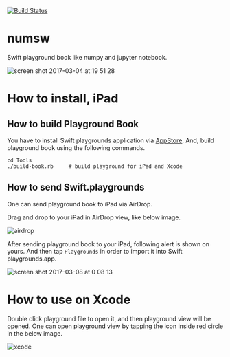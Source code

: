 [![Build Status](https://travis-ci.org/sonsongithub/numsw.svg?branch=master)](https://travis-ci.org/sonsongithub/numsw)

# numsw
Swift playground book like numpy and jupyter notebook.

![screen shot 2017-03-04 at 19 51 28](https://cloud.githubusercontent.com/assets/33768/23578167/0dd300b2-0114-11e7-8988-213aa79e37ef.png)

# How to install, iPad

## How to build Playground Book

You have to install Swift playgrounds application via [AppStore](https://itunes.apple.com/jp/app/swift-playgrounds/id908519492?mt=8). And, build playground book using the following commands.

```
cd Tools
./build-book.rb     # build playground for iPad and Xcode
```

## How to send Swift.playgrounds

One can send playground book to iPad via AirDrop.

Drag and drop to your iPad in AirDrop view, like below image.

![airdrop](https://cloud.githubusercontent.com/assets/33768/23662643/9adcfbda-0393-11e7-8a40-a8d1d4975b7b.png)

After sending playground book to your iPad, following alert is shown on yours. And then tap `Playgrounds` in order to import it into Swift playgrounds.app.

![screen shot 2017-03-08 at 0 08 13](https://cloud.githubusercontent.com/assets/33768/23662653/a19ed70e-0393-11e7-98da-e87010f93685.png)


# How to use on Xcode

Double click playground file to open it, and then playground view will be opened.
One can open playground view by tapping the icon inside red circle in the below image. 

![xcode](https://cloud.githubusercontent.com/assets/33768/23663131/074b81b4-0395-11e7-8fcb-ced5a44db10a.png)
